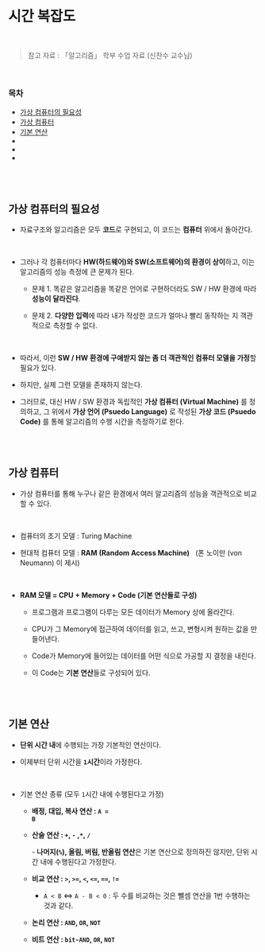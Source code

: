 # 시간 복잡도

<br/>

> 참고 자료 : 「알고리즘」 학부 수업 자료 (신찬수 교수님)

<br/>

### 목차

- <a href="https://github.com/SangYoonLee1231/TIL/blob/main/Algorithm/algorithm_time_complexity.md#%EA%B0%80%EC%83%81-%EC%BB%B4%ED%93%A8%ED%84%B0%EC%9D%98-%ED%95%84%EC%9A%94%EC%84%B1">가상 컴퓨터의 필요성</a>
- <a href="https://github.com/SangYoonLee1231/TIL/blob/main/Algorithm/algorithm_time_complexity.md#%EA%B0%80%EC%83%81-%EC%BB%B4%ED%93%A8%ED%84%B0">가상 컴퓨터</a>
- <a href="https://github.com/SangYoonLee1231/TIL/blob/main/Algorithm/algorithm_time_complexity.md#%EA%B8%B0%EB%B3%B8-%EC%97%B0%EC%82%B0">기본 연산</a>
- <a href=""></a>
- <a href=""></a>
- <a href=""></a>

<br/><br/>

## 가상 컴퓨터의 필요성

- 자료구조와 알고리즘은 모두 <strong>코드</strong>로 구현되고, 이 코드는 <strong>컴퓨터</strong> 위에서 돌아간다.

<br/>

- 그러나 각 컴퓨터마다 <strong>HW(하드웨어)와 SW(소프트웨어)의 환경이 상이</strong>하고, 이는 알고리즘의 성능 측정에 큰 문제가 된다.

  - 문제 1. 똑같은 알고리즘을 똑같은 언어로 구현하더라도 SW / HW 환경에 따라 <strong>성능이 달라진다</strong>.

  - 문제 2. <strong>다양한 입력</strong>에 따라 내가 작성한 코드가 얼마나 빨리 동작하는 지 객관적으로 측정할 수 없다.

<br/>

- 따라서, 이런 <strong>SW / HW 환경에 구애받지 않는 좀 더 객관적인 컴퓨터 모델을 가정</strong>할 필요가 있다.

- 하지만, 실제 그런 모델을 존재하지 않는다.

- 그러므로, 대신 HW / SW 환경과 독립적인 <strong>가상 컴퓨터 (Virtual Machine)</strong> 를 정의하고, 그 위에서 <strong>가상 언어 (Psuedo Language)</strong> 로 작성된 <strong>가상 코드 (Psuedo Code)</strong> 를 통해 알고리즘의 수행 시간을 측정하기로 한다.

<br/><br/>

## 가상 컴퓨터

- 가상 컴퓨터를 통해 누구나 같은 환경에서 여러 알고리즘의 성능을 객관적으로 비교할 수 있다.

<br/>

- 컴퓨터의 초기 모델 : Turing Machine

- 현대적 컴퓨터 모델 : <strong>RAM (Random Access Machine)</strong> &nbsp; (폰 노이만 (von Neumann) 이 제시)

<br/>

- <strong>RAM 모델 = CPU + Memory + Code (기본 연산들로 구성)</strong>

  - 프로그램과 프로그램이 다루는 모든 데이터가 Memory 상에 올라간다.

  - CPU가 그 Memory에 접근하여 데이터를 읽고, 쓰고, 변형시켜 원하는 값을 만들어낸다.

  - Code가 Memory에 들어있는 데이터를 어떤 식으로 가공할 지 결정을 내린다.

  - 이 Code는 <strong>기본 연산</strong>들로 구성되어 있다.

<br/><br/>

## 기본 연산

- <strong>단위 시간 내</strong>에 수행되는 가장 기본적인 연산이다.

- 이제부터 단위 시간을 <strong><code>1</code>시간</strong>이라 가정한다.

<br/>

- 기본 연산 종류 (모두 <code>1</code>시간 내에 수행된다고 가정)

  - <strong>배정, 대입, 복사 연산 : <code>A = B</code></strong>

  - <strong>산술 연산 : <code>+</code>, <code>-</code> ,<code>\*</code>, <code>/</code></strong>

    -<strong> 나머지(<code>%</code>), 올림, 버림, 반올림 연산</strong>은 기본 연산으로 정의하진 않지만, 단위 시간 내에 수행된다고 가정한다.

  - <strong>비교 연산 : <code>></code>, <code>>=</code>, <code><</code>, <code><=</code>, <code>==</code>, <code>!=</code></strong>

    - <code>A < B</code> <=> <code>A - B < 0</code> : 두 수를 비교하는 것은 뺄셈 연산을 1번 수행하는 것과 같다.

  - <strong>논리 연산 : <code>AND</code>, <code>OR</code>, <code>NOT</code></strong>

  - <strong>비트 연산 : <code>bit-AND</code>, <code>OR</code>, <code>NOT</code></strong>
